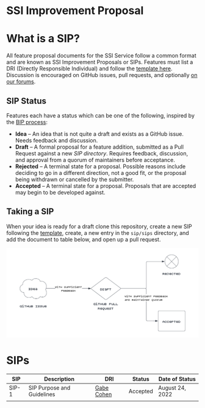 # SSI Improvement Proposal

# What is a SIP?

All feature proposal documents for the SSI Service follow a common format and are known as SSI Improvement Proposals or SIPs. Features must list a DRI (Directly Responsible Individual) and follow the [template here](../SIP_Template.md). Discussion is encouraged on GitHub issues, pull requests, and optionally [on our forums](https://forums.tbd.website/).

## SIP Status

Features each have a status which can be one of the following, inspired by the [BIP process](https://github.com/bitcoin/bips/blob/master/bip-0002.mediawiki):

- **Idea** – An idea that is not quite a draft and exists as a GitHub issue. Needs feedback and discussion.
- **Draft** – A formal proposal for a feature addition, submitted as a Pull Request against a new *SIP directory*. Requires feedback, discussion, and approval from a quorum of maintainers before acceptance.
- **Rejected** – A terminal state for a proposal. Possible reasons include deciding to go in a different direction, not a good fit, or the proposal being withdrawn or cancelled by the submitter.
- **Accepted** – A terminal state for a proposal. Proposals that are accepted may begin to be developed against.

## Taking a SIP

When your idea is ready for a draft clone this repository, create a new SIP following the [template](../sip_template.md), create, a new entry in the `sip/sips` directory, and add the document to table below, and open up a pull request.

![sip_flow](../../sip_flow.png)

# SIPs

| SIP   | Description                           | DRI | Status | Date of Status  |
|-------|---------------------------------------|-----|--------|-----------------|
| SIP-1 | SIP Purpose and Guidelines | [Gabe Cohen](https://github.com/decentralgabe)   | Accepted   | August 24, 2022 |
|       |                                       |     |        |                 |

